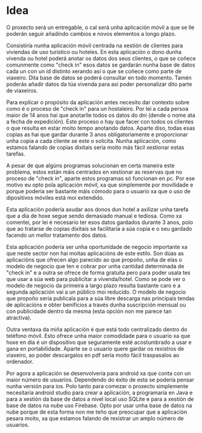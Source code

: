 # Idea
O proxecto será un entregable, o cal será unha aplicación móvil a que se lle poderán seguir añadindo cambios e novos elementos a longo plazo.

Consistiría nunha aplicación móvil centrada na xestión de clientes para viviendas de uso turístico ou hoteles. En esta aplicación o dono dunha vivenda ou hotel poderá anotar os datos dos seus clientes, o que se coñece comunmente como "check in" esos datos se gardarán nunha base de datos cada un con un id distinto xerando así o que se coñece como parte de viaxeiro. Dita base de datos se poderá consultar en todo momento. Tamén poderás añadir datos da túa vivenda para así poder personalizar dito parte de viaxeiros. 

Para explicar o propósito da aplicación antes necesito dar contexto sobre como é o proceso de "check in" para un hostaleiro. Por lei a cada persoa maior de 14 anos hai que anotarlle todos os datos do dni (dende o nome ata a fecha de expedición). Este proceso o hay que facer con todos os clientes o que resulta en estar moito tempo anotando datos. Aparte diso, todas esas copias as hai que gardar durante 3 anos obligatoriamente e proporcionar unha copia a cada cliente se este o solicita. Nunha aplicación, como estamos falando de copias dixitais sería moito más fácil xestionar estas tarefas.

A pesar de que algúns programas solucionan en certa maneira este problema, estos están máis centrados en xestionar as reservas que no proceso de "check in", aparte estos programas só funcionan en pc. Por ese motivo eu opto pola aplicación móvil, xa que simplemente por movilidade e porque podería ser bastante máis cómodo para o usuario xa que o uso de dipositivos móviles está moi extendido.

Esta aplicación podería axudar aos donos dun hotel a axilizar unha tarefa que a día de hoxe segue sendo demasiado manual e tediosa. Como xa comentei, por lei é necesario ter esos datos gardados durante 3 anos, polo que ao tratarse de copias dixitais se facilitaría a súa copia e o seu gardado facendo un mellor tratamento dos datos.

Esta aplicación podería ser unha oportunidade de negocio importante xa que neste sector non hai moitas aplicacións de este estilo. Son dúas as aplicacións que ofrecen algo parecido ao que propoño, unha de elas o modelo de negocio que ten e cobrar por unha cantidad determinada de "check in" e a outra se ofrece de forma gratuíta pero para poder usala tes que usar a súa web para publicitar a vivenda/hotel. Como se pode ver o modelo de negocio da primeira a largo plazo resulta bastante caro e a segunda aplicación vai a un público moi reducido. O modelo de negocio que propoño sería publicala para a súa libre descarga nas principais tendas de aplicacións e obter benificios a través dunha suscripción mensual ou con publicidade dentro da mesma (esta opción non me parece tan atractiva).

Outra ventaxa da miña aplicación é que está todo centralizado dentro do teléfono móvil. Esto ofrece unha maior comodidade para o usuario xa que hoxe en día é un dispositivo que seguramente esté acostumbrado a usar e gana en portabilidade. Aparte se o usuario quere gardar os rexistros de viaxeiro, ao poder descargalos en pdf sería moito fácil traspasalos ao ordenador.

Por agora a aplicación se desenvolvería para android xa que conta con un maior número de usuarios. Dependendo do éxito de esta se podería pensar nunha versión para ios. Polo tanto para comezar o proxecto simplemente necesitaría android studio para crear a aplicación, a programaría en Java e para a xestión da base de datos a nivel local uso SQLite e para a xestión de base de datos na nube uso Firebase. Opto por usar unha base de datos na nube porque de esta forma non me teño que preocupar que a aplicación pesara moito, xa que estamos falando de rexistrar un amplo número de usuarios.